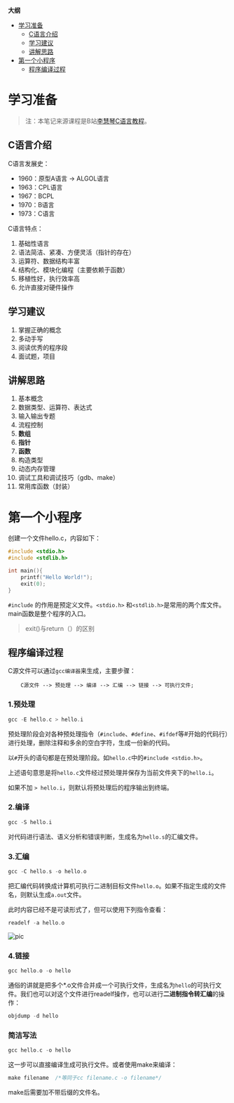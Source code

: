 <b>大纲</b>

- [学习准备](01-%E5%AD%A6%E4%B9%A0%E5%87%86%E5%A4%87.md#%E5%AD%A6%E4%B9%A0%E5%87%86%E5%A4%87)
  - [C语言介绍](01-%E5%AD%A6%E4%B9%A0%E5%87%86%E5%A4%87.md#C%E8%AF%AD%E8%A8%80%E4%BB%8B%E7%BB%8D)
  - [学习建议](01-%E5%AD%A6%E4%B9%A0%E5%87%86%E5%A4%87.md#%E5%AD%A6%E4%B9%A0%E5%BB%BA%E8%AE%AE)
  - [讲解思路](01-%E5%AD%A6%E4%B9%A0%E5%87%86%E5%A4%87.md#%E8%AE%B2%E8%A7%A3%E6%80%9D%E8%B7%AF)
- [第一个小程序](01-%E5%AD%A6%E4%B9%A0%E5%87%86%E5%A4%87.md#%E7%AC%AC%E4%B8%80%E4%B8%AA%E5%B0%8F%E7%A8%8B%E5%BA%8F)
  - [程序编译过程](01-%E5%AD%A6%E4%B9%A0%E5%87%86%E5%A4%87.md#%E7%A8%8B%E5%BA%8F%E7%BC%96%E8%AF%91%E8%BF%87%E7%A8%8B)

# 学习准备

> 注：本笔记来源课程是B站[李慧琴C语言教程](https://www.bilibili.com/video/BV18p4y167Md)。

## C语言介绍

C语言发展史：

- 1960：原型A语言 -> ALGOL语言
- 1963：CPL语言
- 1967：BCPL
- 1970：B语言
- 1973：C语言

C语言特点：

1. 基础性语言
2. 语法简洁、紧凑、方便灵活（指针的存在）
3. 运算符、数据结构丰富
4. 结构化、模块化编程（主要依赖于函数）
5. 移植性好，执行效率高
6. 允许直接对硬件操作

## 学习建议

1. 掌握正确的概念
2. 多动手写
3. 阅读优秀的程序段
4. 面试题，项目

## 讲解思路

1. 基本概念 
2. 数据类型、运算符、表达式
3. 输入输出专题
4. 流程控制
5. **数组**
6. **指针**
7. **函数**
8. 构造类型
9. 动态内存管理
10. 调试工具和调试技巧（gdb、make）
11. 常用库函数（封装）

# 第一个小程序

创建一个文件hello.c，内容如下：

```c
#include <stdio.h>
#include <stdlib.h>

int main(){
	printf("Hello World!");
	exit(0);
}
```

`#include` 的作用是预定义文件。`<stdio.h>` 和`<stdlib.h>`是常用的两个库文件。main函数是整个程序的入口。

> exit()与return（）的区别

## 程序编译过程

C源文件可以通过`gcc编译器`来生成，主要步骤：

```
	C源文件 --> 预处理 --> 编译 --> 汇编 --> 链接 --> 可执行文件;
```

### 1.预处理

```c
gcc -E hello.c > hello.i
```

预处理阶段会对各种预处理指令（`#include`、`#define`、`#ifdef`等#开始的代码行）进行处理，删除注释和多余的空白字符，生成一份新的代码。

以`#`开头的语句都是在预处理阶段。如`hello.c`中的`#include <stdio.h>`。

上述语句意思是将`hello.c`文件经过预处理并保存为当前文件夹下的`hello.i`。

如果不加 `> hello.i`，则默认将预处理后的程序输出到终端。

### 2.编译

```c
gcc -S hello.i
```

对代码进行语法、语义分析和错误判断，生成名为`hello.s`的汇编文件。

### 3.汇编

```c
gcc -C hello.s -o hello.o
```

把汇编代码转换成计算机可执行二进制目标文件`hello.o`。如果不指定生成的文件名，则默认生成`a.out`文件。

此时内容已经不是可读形式了，但可以使用下列指令查看：

```c
readelf -a hello.o
```

![pic](Snipaste_2020-11-23_16-50-15.png)

### 4.链接

```c
gcc hello.o -o hello
```

通俗的讲就是把多个*.o文件合并成一个可执行文件，生成名为`hello`的可执行文件。我们也可以对这个文件进行readelf操作，也可以进行**二进制指令转汇编**的操作：

```c
objdump -d hello
```

### 简洁写法

```c
gcc hello.c -o hello
```

这一步可以直接编译生成可执行文件。或者使用make来编译：

```c
make filename  /*等同于cc filename.c -o filename*/
```

make后需要加不带后缀的文件名。

